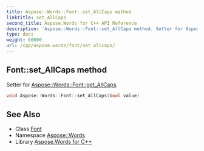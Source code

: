 ```yaml
---
title: Aspose::Words::Font::set_AllCaps method
linktitle: set_AllCaps
second_title: Aspose.Words for C++ API Reference
description: 'Aspose::Words::Font::set_AllCaps method. Setter for Aspose::Words::Font::get_AllCaps in C++.'
type: docs
weight: 60000
url: /cpp/aspose.words/font/set_allcaps/
---
```

## Font::set_AllCaps method


Setter for [Aspose::Words::Font::get_AllCaps](../get_allcaps/).

```cpp
void Aspose::Words::Font::set_AllCaps(bool value)
```

## See Also

* Class [Font](../)
* Namespace [Aspose::Words](../../)
* Library [Aspose.Words for C++](../../../)
